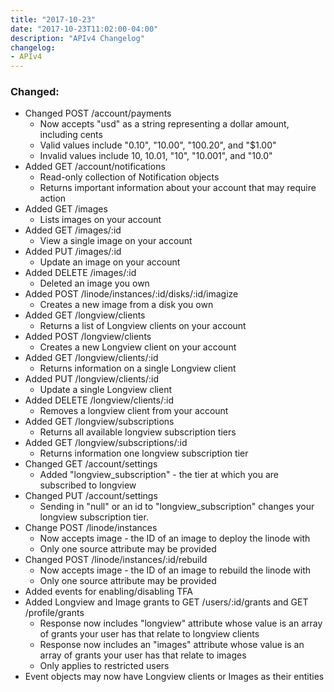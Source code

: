 ```yaml
---
title: "2017-10-23"
date: "2017-10-23T11:02:00-04:00"
description: "APIv4 Changelog"
changelog:
- APIv4
---
```

### Changed:

* Changed POST /account/payments
  * Now accepts "usd" as a string representing a dollar amount, including cents
  * Valid values include "0.10", "10.00", "100.20", and "$1.00"
  * Invalid values include 10, 10.01, "10", "10.001", and "10.0"
* Added GET /account/notifications
  * Read-only collection of Notification objects
  * Returns important information about your account that may require action
* Added GET /images
  * Lists images on your account
* Added GET /images/:id
  * View a single image on your account
* Added PUT /images/:id
  * Update an image on your account
* Added DELETE /images/:id
  * Deleted an image you own
* Added POST /linode/instances/:id/disks/:id/imagize
  * Creates a new image from a disk you own
* Added GET /longview/clients
  * Returns a list of Longview clients on your account
* Added POST /longview/clients
  * Creates a new Longview client on your account
* Added GET /longview/clients/:id
  * Returns information on a single Longview client
* Added PUT /longview/clients/:id
  * Update a single Longview client
* Added DELETE /longview/clients/:id
  * Removes a longview client from your account
* Added GET /longview/subscriptions
  * Returns all available longview subscription tiers
* Added GET /longview/subscriptions/:id
  * Returns information one longview subscription tier
* Changed GET /account/settings
  * Added "longview_subscription" - the tier at which you are subscribed to longview
* Changed PUT /account/settings
  * Sending in "null" or an id to "longview_subscription" changes your longview subscription tier.
* Change POST /linode/instances
  * Now accepts image - the ID of an image to deploy the linode with
  * Only one source attribute may be provided
* Changed POST /linode/instances/:id/rebuild
  * Now accepts image - the ID of an image to rebuild the linode with
  * Only one source attribute may be provided
* Added events for enabling/disabling TFA
* Added Longview and Image grants to GET /users/:id/grants and GET /profile/grants
  * Response now includes "longview" attribute whose value is an array of grants your user has that relate to longview clients
  * Response now includes an "images" attribute whose value is an array of grants your user has that relate to images
  * Only applies to restricted users
* Event objects may now have Longview clients or Images as their entities
